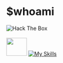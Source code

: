 # $whoami
<image src="https://www.hackthebox.eu/badge/image/641801" alt="Hack The Box"></image>
<br />
<br />
<img src="https://github.com/0xGingi/0xGingi/assets/104647854/d1b8bff4-881c-48ef-b9d7-d61afa238204" width="54" height="48" />
[![My Skills](https://skillicons.dev/icons?i=js,nodejs,nginx,cloudflare,docker,ipfs,bash,linux,vscode,unreal)]()
